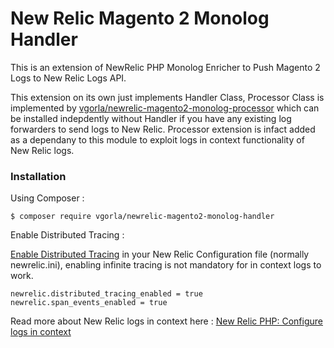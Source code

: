 # New Relic Magento 2 Monolog Handler
This is an extension of NewRelic PHP Monolog Enricher to Push Magento 2 Logs to New Relic Logs API.

This extension on its own just implements Handler Class, Processor Class is implemented by [vgorla/newrelic-magento2-monolog-processor](https://github.com/vikramgorla/newrelic-magento2-monolog-processor) which can be installed indepdently without Handler if you have any existing log forwarders to send logs to New Relic.
Processor extension is infact added as a dependany to this module to exploit logs in context functionality of New Relic logs.

### Installation

Using Composer :

```
$ composer require vgorla/newrelic-magento2-monolog-handler
```

Enable Distributed Tracing :

[Enable Distributed Tracing](https://docs.newrelic.com/docs/distributed-tracing/enable-configure/language-agents-enable-distributed-tracing/#php-config) in your New Relic Configuration file (normally newrelic.ini), enabling infinite tracing is not mandatory for in context logs to work.
```
newrelic.distributed_tracing_enabled = true
newrelic.span_events_enabled = true
```
Read more about New Relic logs in context here : 
[New Relic PHP: Configure logs in context](https://docs.newrelic.com/docs/logs/enable-log-management-new-relic/configure-logs-context/configure-logs-context-php/#php-monolog)